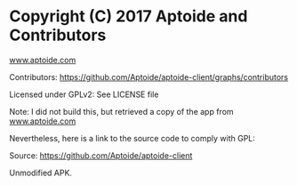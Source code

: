 # Copyright (C) 2017 Aptoide and Contributors

www.aptoide.com

Contributors: https://github.com/Aptoide/aptoide-client/graphs/contributors

Licensed under GPLv2: See LICENSE file

Note: I did not build this, but retrieved a copy of the app from www.aptoide.com

Nevertheless, here is a link to the source code to comply with GPL:

Source: https://github.com/Aptoide/aptoide-client

Unmodified APK.
